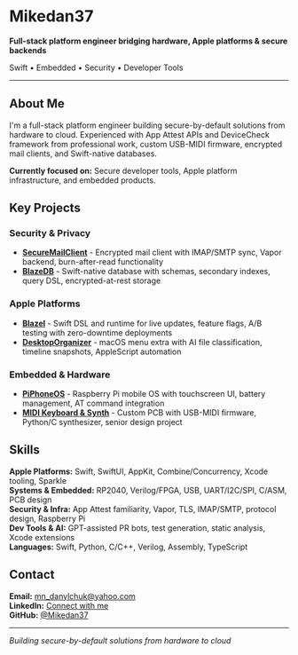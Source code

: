 # Mikedan37

**Full-stack platform engineer bridging hardware, Apple platforms & secure backends**

Swift • Embedded • Security • Developer Tools

---

## About Me

I'm a full-stack platform engineer building secure-by-default solutions from hardware to cloud. Experienced with App Attest APIs and DeviceCheck framework from professional work, custom USB-MIDI firmware, encrypted mail clients, and Swift-native databases.

**Currently focused on:** Secure developer tools, Apple platform infrastructure, and embedded products.

## Key Projects

### Security & Privacy
- **[SecureMailClient](https://github.com/Mikedan37/securemailclient)** - Encrypted mail client with IMAP/SMTP sync, Vapor backend, burn-after-read functionality
- **[BlazeDB](https://github.com/Mikedan37/blazedb)** - Swift-native database with schemas, secondary indexes, query DSL, encrypted-at-rest storage

### Apple Platforms  
- **[Blazel](https://github.com/Mikedan37/blazel)** - Swift DSL and runtime for live updates, feature flags, A/B testing with zero-downtime deployments
- **[DesktopOrganizer](https://github.com/Mikedan37/desktoporganizer)** - macOS menu extra with AI file classification, timeline snapshots, AppleScript automation

### Embedded & Hardware
- **[PiPhoneOS](https://github.com/Mikedan37/piphoneos)** - Raspberry Pi mobile OS with touchscreen UI, battery management, AT command integration
- **[MIDI Keyboard & Synth](https://github.com/Mikedan37/midi-synth)** - Custom PCB with USB-MIDI firmware, Python/C synthesizer, senior design project

## Skills

**Apple Platforms:** Swift, SwiftUI, AppKit, Combine/Concurrency, Xcode tooling, Sparkle  
**Systems & Embedded:** RP2040, Verilog/FPGA, USB, UART/I2C/SPI, C/ASM, PCB design  
**Security & Infra:** App Attest familiarity, Vapor, TLS, IMAP/SMTP, protocol design, Raspberry Pi  
**Dev Tools & AI:** GPT-assisted PR bots, test generation, static analysis, Xcode extensions  
**Languages:** Swift, Python, C/C++, Verilog, Assembly, TypeScript

## Contact

**Email:** mn_danylchuk@yahoo.com  
**LinkedIn:** [Connect with me](https://linkedin.com/in/mikedan37)  
**GitHub:** [@Mikedan37](https://github.com/Mikedan37)

---

*Building secure-by-default solutions from hardware to cloud*

